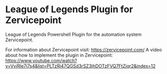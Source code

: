 # League of Legends Plugin for Zervicepoint
League of Legends Powershell Plugin for the automation system Zervicepoint.

For information about Zervicepoint visit: https://zervicepoint.com/
A video about how to implement the plugin in Zervicepoint: https://www.youtube.com/watch?v=VvjRle7i7s4&list=PLTzRi47QGSd3rSZ3jhDOTzFVQ7FtZiqr2&index=12